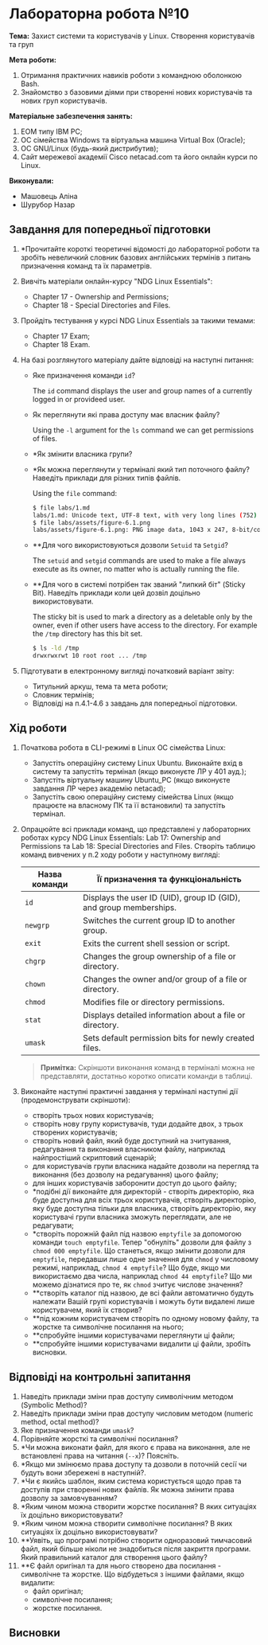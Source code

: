 # Лабораторна робота №10

**Тема:** Захист системи та користувачів у Linux. Створення користувачів та груп

**Мета роботи:**

1. Отримання практичних навиків роботи з командною оболонкою Bash.
2. Знайомство з базовими діями при створенні нових користувачів та нових груп користувачів.

**Матеріальне забезпечення занять:**

1. ЕОМ типу IBM PC;
2. ОС сімейства Windows та віртуальна машина Virtual Box (Oracle);
3. ОС GNU/Linux (будь-який дистрибутив);
4. Сайт мережевої академії Cisco netacad.com та його онлайн курси по Linux.

**Виконували:**

- Машовець Аліна
- Шурубор Назар

## Завдання для попередньої підготовки

1. \*Прочитайте короткі теоретичні відомості до лабораторної роботи та зробіть невеличкий словник базових англійських термінів з питань призначення команд та їх параметрів.
2. Вивчіть матеріали онлайн-курсу "NDG Linux Essentials":
    - Chapter 17 - Ownership and Permissions;
    - Chapter 18 - Special Directories and Files.
3. Пройдіть тестування у курсі NDG Linux Essentials за такими темами:
    - Chapter 17 Exam;
    - Chapter 18 Exam.
4. На базі розглянутого матеріалу дайте відповіді на наступні питання:
    - Яке призначення команди `id`?

        The `id` command displays the user and group names of a currently logged in or provideed user.

    - Як переглянути які права доступу має власник файлу?

        Using the `-l` argument for the `ls` command we can get permissions of files.

    - \*Як змінити власника групи?
    - \*Як можна переглянути у терміналі який тип поточного файлу? Наведіть приклади для різних типів файлів.

        Using the `file` command:

        ```sh
        $ file labs/1.md
        labs/1.md: Unicode text, UTF-8 text, with very long lines (752)
        $ file labs/assets/figure-6.1.png 
        labs/assets/figure-6.1.png: PNG image data, 1043 x 247, 8-bit/color RGB, non-interlaced
        ```

    - \*\*Для чого використовуються дозволи `Setuid` та `Setgid`?

        The `setuid` and `setgid` commands are used to make a file always execute as its owner, no matter who is actually running the file.

    - \*\*Для чого в системі потрібен так званий "липкий біт" (Sticky Bit). Наведіть приклади коли цей дозвіл доцільно використовувати.

        The sticky bit is used to mark a directory as a deletable only by the owner, even if other users have access to the directory.
        For example the `/tmp` directory has this bit set.

        ```sh
        $ ls -ld /tmp
        drwxrwxrwt 10 root root ... /tmp
        ```

5. Підготувати в електронному вигляді початковий варіант звіту:
    - Титульний аркуш, тема та мета роботи;
    - Словник термінів;
    - Відповіді на п.4.1-4.6 з завдань для попередньої підготовки.

## Хід роботи

1. Початкова робота в CLI-режимі в Linux ОС сімейства Linux:
    - Запустіть операційну систему Linux Ubuntu. Виконайте вхід в систему та запустіть термінал (якщо виконуєте ЛР у 401 ауд.);
    - Запустіть віртуальну машину Ubuntu_PC (якщо виконуєте завдання ЛР через академію netacad);
    - Запустіть свою операційну систему сімейства Linux (якщо працюєте на власному ПК та її встановили) та запустіть термінал.

2. Опрацюйте всі приклади команд, що представлені у лабораторних роботах курсу NDG Linux Essentials: Lab 17: Ownership and Permissions та Lab 18: Special Directories and Files. Створіть таблицю команд вивчених у п.2 ходу роботи у наступному вигляді:

    | Назва команди | Її призначення та функціональність                                 |
    | ------------- | ------------------------------------------------------------------ |
    | `id`          | Displays the user ID (UID), group ID (GID), and group memberships. |
    | `newgrp`      | Switches the current group ID to another group.                    |
    | `exit`        | Exits the current shell session or script.                         |
    | `chgrp`       | Changes the group ownership of a file or directory.                |
    | `chown`       | Changes the owner and/or group of a file or directory.             |
    | `chmod`       | Modifies file or directory permissions.                            |
    | `stat`        | Displays detailed information about a file or directory.           |
    | `umask`       | Sets default permission bits for newly created files.              |

    > **Примітка:** Скріншоти виконання команд в терміналі можна не представляти, достатньо коротко описати команди в таблиці.

3. Виконайте наступні практичні завдання у терміналі наступні дії (продемонструвати скріншоти):
    - створіть трьох нових користувачів;
    - створіть нову групу користувачів, туди додайте двох, з трьох створених користувачів;
    - створіть новий файл, який буде доступний на зчитування, редагування та виконання власником файлу, наприклад найпростіший скриптовий сценарій;
    - для користувачів групи власника надайте дозволи на перегляд та виконання (без дозволу на редагування) цього файлу;
    - для інших користувачів заборонити доступ до цього файлу;
    - \*подібні дії виконайте для директорій - створіть директорію, яка буде доступна для всіх трьох користувачів, створіть директорію, яку буде доступна тільки для власника, створіть директорію, яку користувачі групи власника зможуть переглядати, але не редагувати;
    - \*створіть порожній файл під назвою `emptyfile` за допомогою команди `touch emptyfile`. Тепер "обнуліть" дозволи для файлу з `chmod 000 emptyfile`. Що станеться, якщо змінити дозволи для `emptyfile`, передавши лише одне значення для `chmod` у числовому режимі, наприклад, `chmod 4 emptyfile`? Що буде, якщо ми використаємо два числа, наприклад `chmod 44 emptyfile`? Що ми можемо дізнатися про те, як `chmod` зчитує числове значення?
    - \*\*створіть каталог під назвою, де всі файли автоматично будуть належати Вашій групі користувачів і можуть бути видалені лише користувачем, який їх створив?
    - \*\*під кожним користувачем створіть по одному новому файлу, та жорстке та символічне посилання на нього;
    - \*\*спробуйте іншими користувачами переглянути ці файли;
    - \*\*спробуйте іншими користувачами видалити ці файли, зробіть висновки.

## Відповіді на контрольні запитання

1. Наведіть приклади зміни прав доступу символічним методом (Symbolic Method)?
2. Наведіть приклади зміни прав доступу числовим методом (numeric method, octal method)?
3. Яке призначення команди `umask`?
4. Порівняйте жорсткі та символічні посилання?
5. \*Чи можна виконати файл, для якого є права на виконання, але не встановлені права на читання (`--x`)? Поясніть.
6. \*Якщо ми змінюємо права доступу та дозволи в поточній сесії чи будуть вони збережені в наступній?.
7. \*Чи є якийсь шаблон, яким система користується щодо прав та доступів при створенні нових файлів. Як можна змінити права дозволу за замовчуванням?
8. \*Яким чином можна створити жорстке посилання? В яких ситуаціях їх доцільно використовувати?
9. \*Яким чином можна створити символічне посилання? В яких ситуаціях їх доцільно використовувати?
10. \*\*Уявіть, що програмі потрібно створити одноразовий тимчасовий файл, який більше ніколи не знадобиться після закриття програми. Який правильний каталог для створення цього файлу?
11. \*\*Є файл оригінал та для нього створено два посилання - символічне та жорстке. Що відбудеться з іншими файлами, якщо видалити:
    - файл оригінал;
    - символічне посилання;
    - жорстке посилання.

## Висновки
